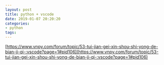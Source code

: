 ```yaml
---
layout: post
title: python + vscode
date: 2019-01-07 20:20:20
categories:
- python
tags:
---
```


[https://www.vnpy.com/forum/topic/53-tui-jian-gei-xin-shou-shi-yong-de-bian-ji-qi-:vscode?page=1#pid106](https://www.vnpy.com/forum/topic/53-tui-jian-gei-xin-shou-shi-yong-de-bian-ji-qi-:vscode?page=1#pid106)  